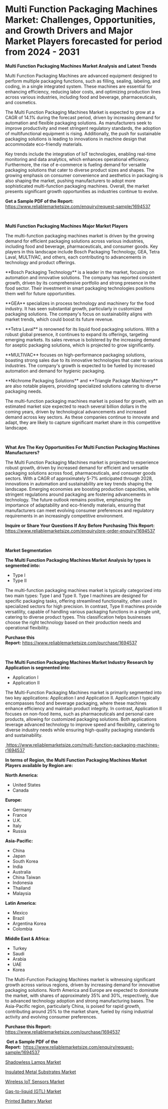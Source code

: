 <p><h1>Multi Function Packaging Machines Market: Challenges, Opportunities, and Growth Drivers and Major Market Players forecasted for period from 2024 - 2031</h1></p><p><strong>Multi Function Packaging Machines Market Analysis and Latest Trends</strong></p>
<p><p>Multi Function Packaging Machines are advanced equipment designed to perform multiple packaging functions, such as filling, sealing, labeling, and coding, in a single integrated system. These machines are essential for enhancing efficiency, reducing labor costs, and optimizing production lines across various industries, including food and beverage, pharmaceuticals, and cosmetics.</p><p>The Multi Function Packaging Machines Market is expected to grow at a CAGR of 14.1% during the forecast period, driven by increasing demand for automation and flexible packaging solutions. As manufacturers seek to improve productivity and meet stringent regulatory standards, the adoption of multifunctional equipment is rising. Additionally, the push for sustainable packaging solutions is leading to innovations in machine design that accommodate eco-friendly materials.</p><p>Key trends include the integration of IoT technologies, enabling real-time monitoring and data analytics, which enhances operational efficiency. Furthermore, the rise of e-commerce is fueling demand for versatile packaging solutions that cater to diverse product sizes and shapes. The growing emphasis on consumer convenience and aesthetics in packaging is also shaping the market, pushing manufacturers to adopt more sophisticated multi-function packaging machines. Overall, the market presents significant growth opportunities as industries continue to evolve.</p></p>
<p><strong>Get a Sample PDF of the Report:&nbsp;</strong> <a href="https://www.reliablemarketsize.com/enquiry/request-sample/1694537?utm_campaign=1167&utm_medium=2&utm_source=Github&utm_content=ia&utm_term=06102024&utm_id=multi-function-packaging-machines">https://www.reliablemarketsize.com/enquiry/request-sample/1694537</a></p>
<p>&nbsp;</p>
<p><strong>Multi Function Packaging Machines Major Market Players</strong></p>
<p><p>The multi-function packaging machines market is driven by the growing demand for efficient packaging solutions across various industries, including food and beverage, pharmaceuticals, and consumer goods. Key players in this landscape include Bosch Packaging Technology, GEA, Tetra Laval, MULTIVAC, and others, each contributing to advancements in technology and product offerings.</p><p>**Bosch Packaging Technology** is a leader in the market, focusing on automation and innovative solutions. The company has reported consistent growth, driven by its comprehensive portfolio and strong presence in the food sector. Their investment in smart packaging technologies positions them well for future opportunities.</p><p>**GEA** specializes in process technology and machinery for the food industry. It has seen substantial growth, particularly in customized packaging solutions. The company's focus on sustainability aligns with market trends, which could boost its future revenue.</p><p>**Tetra Laval** is renowned for its liquid food packaging solutions. With a robust global presence, it continues to expand its offerings, targeting emerging markets. Its sales revenue is bolstered by the increasing demand for aseptic packaging solutions, which is projected to grow significantly.</p><p>**MULTIVAC** focuses on high-performance packaging solutions, boasting strong sales due to its innovative technologies that cater to various industries. The company's growth is expected to be fueled by increased automation and demand for hygienic packaging.</p><p>**Nichrome Packaging Solutions** and **Triangle Package Machinery** are also notable players, providing specialized solutions catering to diverse packaging needs.</p><p>The multi-function packaging machines market is poised for growth, with an estimated market size expected to reach several billion dollars in the coming years, driven by technological advancements and increased demand across key sectors. As these companies continue to innovate and adapt, they are likely to capture significant market share in this competitive landscape.</p></p>
<p>&nbsp;</p>
<p><strong>What Are The Key Opportunities For Multi Function Packaging Machines Manufacturers?</strong></p>
<p><p>The Multi Function Packaging Machines market is projected to experience robust growth, driven by increased demand for efficient and versatile packaging solutions across food, pharmaceuticals, and consumer goods sectors. With a CAGR of approximately 5-7% anticipated through 2028, innovations in automation and sustainability are key trends shaping the landscape. Emerging economies are boosting production capacities, while stringent regulations around packaging are fostering advancements in technology. The future outlook remains positive, emphasizing the importance of adaptability and eco-friendly materials, ensuring that manufacturers can meet evolving consumer preferences and regulatory requirements in an increasingly competitive environment.</p></p>
<p><strong>Inquire or Share Your Questions If Any Before Purchasing This Report:</strong> <a href="https://www.reliablemarketsize.com/enquiry/pre-order-enquiry/1694537?utm_campaign=1167&utm_medium=2&utm_source=Github&utm_content=ia&utm_term=06102024&utm_id=multi-function-packaging-machines">https://www.reliablemarketsize.com/enquiry/pre-order-enquiry/1694537</a></p>
<p>&nbsp;</p>
<p><strong>Market Segmentation</strong></p>
<p><strong>The Multi Function Packaging Machines Market Analysis by types is segmented into:</strong></p>
<p><ul><li>Type I</li><li>Type II</li></ul></p>
<p><p>The multi-function packaging machines market is typically categorized into two main types: Type I and Type II. Type I machines are designed for specific packaging tasks, offering streamlined functionality, often used in specialized sectors for high precision. In contrast, Type II machines provide versatility, capable of handling various packaging functions in a single unit, catering to diverse product types. This classification helps businesses choose the right technology based on their production needs and operational flexibility.</p></p>
<p><strong>Purchase this Report:&nbsp;</strong><a href="https://www.reliablemarketsize.com/purchase/1694537?utm_campaign=1167&utm_medium=2&utm_source=Github&utm_content=ia&utm_term=06102024&utm_id=multi-function-packaging-machines">https://www.reliablemarketsize.com/purchase/1694537</a></p>
<p>&nbsp;</p>
<p><strong>The Multi Function Packaging Machines Market Industry Research by Application is segmented into:</strong></p>
<p><ul><li>Application I</li><li>Application II</li></ul></p>
<p><p>The Multi-Function Packaging Machines market is primarily segmented into two key applications: Application I and Application II. Application I typically encompasses food and beverage packaging, where these machines enhance efficiency and maintain product integrity. In contrast, Application II focuses on non-food items, such as pharmaceuticals and personal care products, allowing for customized packaging solutions. Both applications leverage advanced technology to improve speed and flexibility, catering to diverse industry needs while ensuring high-quality packaging standards and sustainability.</p></p>
<p><a href="https://www.reliablemarketsize.com/multi-function-packaging-machines-r1694537?utm_campaign=1167&utm_medium=2&utm_source=Github&utm_content=ia&utm_term=06102024&utm_id=multi-function-packaging-machines">&nbsp;https://www.reliablemarketsize.com/multi-function-packaging-machines-r1694537</a></p>
<p><strong>In terms of Region, the Multi Function Packaging Machines Market Players available by Region are:</strong></p>
<p>
    <p> <strong> North America: </strong>
        <ul>
            <li>United States</li>
            <li>Canada</li>
        </ul>
        </p> 
    <p> <strong> Europe: </strong>
        <ul>
            <li>Germany</li>
            <li>France</li>
            <li>U.K.</li>
            <li>Italy</li>
            <li>Russia</li>
        </ul>
        </p> 
    <p> <strong> Asia-Pacific: </strong>
        <ul>
            <li>China</li>
            <li>Japan</li>
            <li>South Korea</li>
            <li>India</li>
            <li>Australia</li>
            <li>China Taiwan</li>
            <li>Indonesia</li>
            <li>Thailand</li>
            <li>Malaysia</li>
        </ul>
        </p> 
    <p> <strong> Latin America: </strong>
        <ul>
            <li>Mexico</li>
            <li>Brazil</li>
            <li>Argentina Korea</li>
            <li>Colombia</li>
        </ul>
        </p> 
    <p> <strong> Middle East & Africa: </strong>
        <ul>
            <li>Turkey</li>
            <li>Saudi</li>
            <li>Arabia</li>
            <li>UAE</li>
            <li>Korea</li>
        </ul>
    </p>
    </p>
<p><p>The Multi-Function Packaging Machines market is witnessing significant growth across various regions, driven by increasing demand for innovative packaging solutions. North America and Europe are expected to dominate the market, with shares of approximately 35% and 30%, respectively, due to advanced technology adoption and strong manufacturing bases. The Asia-Pacific region, particularly China, is poised for rapid growth, contributing around 25% to the market share, fueled by rising industrial activity and evolving consumer preferences.</p></p>
<p><strong>Purchase this Report: </strong><a href="https://www.reliablemarketsize.com/purchase/1694537?utm_campaign=1167&utm_medium=2&utm_source=Github&utm_content=ia&utm_term=06102024&utm_id=multi-function-packaging-machines">https://www.reliablemarketsize.com/purchase/1694537</a></p>
<p>&nbsp;<strong>Get a Sample PDF of the Report:&nbsp;&nbsp;</strong><a href="https://www.reliablemarketsize.com/enquiry/request-sample/1694537?utm_campaign=1167&utm_medium=2&utm_source=Github&utm_content=ia&utm_term=06102024&utm_id=multi-function-packaging-machines">https://www.reliablemarketsize.com/enquiry/request-sample/1694537</a></p>
<p><strong></strong></p>
<p><p><a href="https://www.linkedin.com/pulse/shadowless-lamps-market-global-regional-analysis-focus-lzy4e?utm_campaign=1167&utm_medium=2&utm_source=Github&utm_content=ia&utm_term=06102024&utm_id=multi-function-packaging-machines">Shadowless Lamps Market</a></p><p><a href="https://www.linkedin.com/pulse/insights-insulated-metal-substrates-market-players-size-geographical-hqlke?utm_campaign=1167&utm_medium=2&utm_source=Github&utm_content=ia&utm_term=06102024&utm_id=multi-function-packaging-machines">Insulated Metal Substrates Market</a></p><p><a href="https://www.linkedin.com/pulse/wireless-iot-sensors-market-global-regional-analysis-2024-cruye?utm_campaign=1167&utm_medium=2&utm_source=Github&utm_content=ia&utm_term=06102024&utm_id=multi-function-packaging-machines">Wireless IoT Sensors Market</a></p><p><a href="https://issuu.com/reportprime-2/docs/gas-to-liquid-gtl-market-size-2030._55165c57f99bc3?utm_campaign=1167&utm_medium=2&utm_source=Github&utm_content=ia&utm_term=06102024&utm_id=multi-function-packaging-machines">Gas-to-liquid (GTL) Market</a></p><p><a href="https://issuu.com/reportprime-2/docs/printed-battery-market-size-2030.pp_e687e9730eae5f?utm_campaign=1167&utm_medium=2&utm_source=Github&utm_content=ia&utm_term=06102024&utm_id=multi-function-packaging-machines">Printed Battery Market</a></p></p>